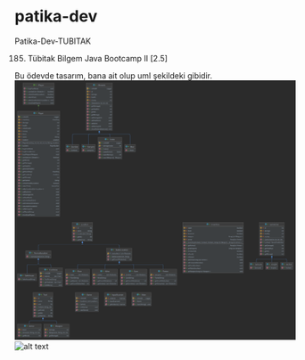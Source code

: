 # patika-dev
Patika-Dev-TUBITAK

185. Tübitak Bilgem Java Bootcamp II [2.5]

Bu ödevde tasarım, bana ait olup uml şekildeki gibidir.
![image info](./uml.png)
![alt text](https://github.com/ilkerBedir/patika-dev/edit/main/java-102/AdventureGame/uml.png?raw=true)

